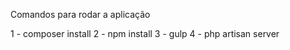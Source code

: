 Comandos para rodar a aplicação

1 - composer install
2 - npm install
3 - gulp
4 - php artisan server
